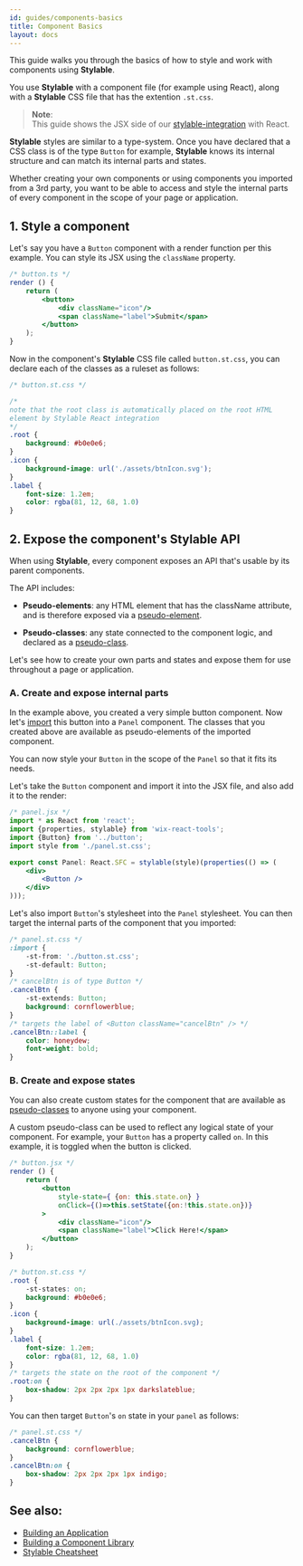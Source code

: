 ```yaml
---
id: guides/components-basics
title: Component Basics
layout: docs
---
```


This guide walks you through the basics of how to style and work with components using **Stylable**. 

You use **Stylable** with a component file (for example using React), along with a **Stylable** CSS file that has the extention `.st.css`.

> **Note**:  
> This guide shows the JSX side of our [stylable-integration](https://github.com/wixplosives/stylable-integration) with React. 

**Stylable** styles are similar to a type-system. Once you have declared that a CSS class is of the type `Button` for example, **Stylable** knows its internal structure and can match its internal parts and states.

Whether creating your own components or using components you imported from a 3rd party, you want to be able to access and style the internal parts of every component in the scope of your page or application. 


## 1. Style a component 

Let's say you have a `Button` component with a render function per this example. You can style its JSX using the `className` property.

```jsx
/* button.ts */
render () {
    return (
        <button>
            <div className="icon"/>
            <span className="label">Submit</span>
        </button>
    );
}
```

Now in the component's **Stylable** CSS file called `button.st.css`, you can declare each of the classes as a ruleset as follows:

```css
/* button.st.css */

/* 
note that the root class is automatically placed on the root HTML 
element by Stylable React integration 
*/
.root { 
    background: #b0e0e6;
}
.icon {
    background-image: url('./assets/btnIcon.svg');
}
.label {
    font-size: 1.2em;
    color: rgba(81, 12, 68, 1.0)
}
```

## 2. Expose the component's Stylable API

When using **Stylable**, every component exposes an API that's usable by its parent components.

The API includes:

* **Pseudo-elements**: any HTML element that has the className attribute, and is therefore exposed via a [pseudo-element](../references/pseudo-elements.md).
 
* **Pseudo-classes**: any state connected to the component logic, and declared as a [pseudo-class](../references/pseudo-classes.md).

Let's see how to create your own parts and states and expose them for use throughout a page or application.

### A. Create and expose internal parts

In the example above, you created a very simple button component. Now let's [import](../references/imports.md) this button into a `Panel` component. The classes that you created above are available as pseudo-elements of the imported component.

You can now style your `Button` in the scope of the `Panel` so that it fits its needs.

Let's take the `Button` component and import it into the JSX file, and also add it to the render:

```jsx
/* panel.jsx */
import * as React from 'react';
import {properties, stylable} from 'wix-react-tools';
import {Button} from '../button';
import style from './panel.st.css';

export const Panel: React.SFC = stylable(style)(properties(() => (
    <div>
        <Button />
    </div>
)));
```

Let's also import `Button`'s stylesheet into the `Panel` stylesheet. You can then target the internal parts of the component that you imported:

```css
/* panel.st.css */
:import {
    -st-from: './button.st.css';
    -st-default: Button;
}
/* cancelBtn is of type Button */
.cancelBtn { 
    -st-extends: Button;
    background: cornflowerblue;
}
/* targets the label of <Button className="cancelBtn" /> */
.cancelBtn::label { 
    color: honeydew;
    font-weight: bold;
}
```

### B. Create and expose states

You can also create custom states for the component that are available as [pseudo-classes](../references/pseudo-classes.md) to anyone using your component.

A custom pseudo-class can be used to reflect any logical state of your component. For example, your `Button` has a property called `on`. In this example, it is toggled when the button is clicked.

```jsx
/* button.jsx */
render () {
    return (
        <button 
            style-state={ {on: this.state.on} }
            onClick={()=>this.setState({on:!this.state.on})}
        >
            <div className="icon"/>
            <span className="label">Click Here!</span>
        </button>
    );
}
```

```css
/* button.st.css */
.root {
    -st-states: on;
    background: #b0e0e6;
}
.icon {
    background-image: url(./assets/btnIcon.svg);
}
.label {
    font-size: 1.2em;
    color: rgba(81, 12, 68, 1.0)
}
/* targets the state on the root of the component */
.root:on { 
    box-shadow: 2px 2px 2px 1px darkslateblue;
}
```

You can then target `Button`'s `on` state in your `panel` as follows:

```css
/* panel.st.css */
.cancelBtn {
    background: cornflowerblue;
}
.cancelBtn:on {
    box-shadow: 2px 2px 2px 1px indigo;
}
```

## See also:

* [Building an Application](./stylable-application.md)
* [Building a Component Library](./stylable-component-library.md)
* [Stylable Cheatsheet](../getting-started/cheatsheet.md)
